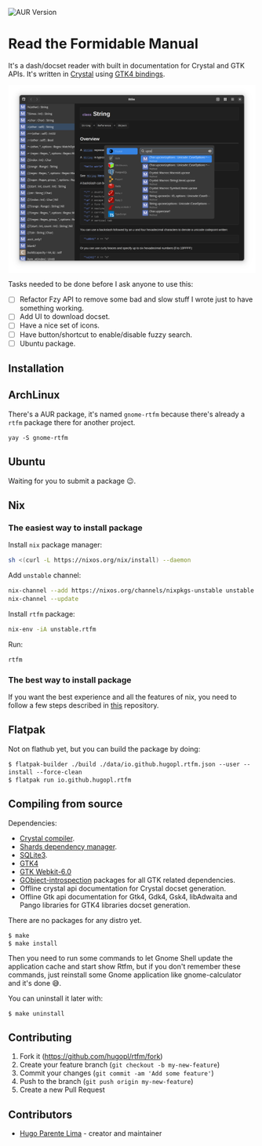 ![AUR Version](https://img.shields.io/aur/version/gnome-rtfm)

# Read the Formidable Manual

It's a dash/docset reader with built in documentation for Crystal and GTK
APIs. It's written in [Crystal](https://crystal-lang.org/) using
[GTK4 bindings](https://github.com/hugopl/gtk4.cr).

<img align="center" src="./screenshots/v0.4.1.png" />

Tasks needed to be done before I ask anyone to use this:

- [ ] Refactor Fzy API to remove some bad and slow stuff I wrote just to have something working.
- [ ] Add UI to download docset.
- [ ] Have a nice set of icons.
- [ ] Have button/shortcut to enable/disable fuzzy search.
- [ ] Ubuntu package.

## Installation

## ArchLinux

There's a AUR package, it's named `gnome-rtfm` because there's already a `rtfm` package there for another project.

```
yay -S gnome-rtfm
```

## Ubuntu

Waiting for you to submit a package 😉️.

## Nix
### The easiest way to install package

Install `nix` package manager:
```bash
sh <(curl -L https://nixos.org/nix/install) --daemon
```

Add `unstable` channel:
```bash
nix-channel --add https://nixos.org/channels/nixpkgs-unstable unstable
nix-channel --update
```
Install `rtfm` package:
```bash
nix-env -iA unstable.rtfm
```
Run:
```bash
rtfm
```
### The best way to install package
If you want the best experience and all the features of nix, you need to follow a few steps described in [this](https://github.com/sund3RRR/nix-on-generic-linux) repository.

## Flatpak

Not on flathub yet, but you can build the package by doing:

```
$ flatpak-builder ./build ./data/io.github.hugopl.rtfm.json --user --install --force-clean
$ flatpak run io.github.hugopl.rtfm
```

## Compiling from source

Dependencies:

- [Crystal compiler](https://github.com/crystal-lang/crystal).
- [Shards dependency manager](https://github.com/crystal-lang/shards).
- [SQLite3](https://sqlite.org/index.html).
- [GTK4](https://www.gtk.org/)
- [GTK Webkit-6.0](https://webkitgtk.org/)
- [GObject-introspection](https://gi.readthedocs.io/en/latest/) packages for all GTK related dependencies.
- Offline crystal api documentation for Crystal docset generation.
- Offline Gtk api documentation for Gtk4, Gdk4, Gsk4, libAdwaita and Pango libraries for GTK4 libraries docset generation.

There are no packages for any distro yet.

```
$ make
$ make install
```

Then you need to run some commands to let Gnome Shell update the application cache and start show Rtfm, but
if you don't remember these commands, just reinstall some Gnome application like gnome-calculator and it's done 😅️.

You can uninstall it later with:

```
$ make uninstall
```

## Contributing

1. Fork it (<https://github.com/hugopl/rtfm/fork>)
2. Create your feature branch (`git checkout -b my-new-feature`)
3. Commit your changes (`git commit -am 'Add some feature'`)
4. Push to the branch (`git push origin my-new-feature`)
5. Create a new Pull Request

## Contributors

- [Hugo Parente Lima](https://github.com/hugopl) - creator and maintainer
